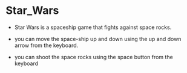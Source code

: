 # Star_Wars

- Star Wars is a spaceship game that fights against space rocks.  

- you can move the space-ship up and down using the up and down arrow from the keyboard.

- you can shoot the space rocks using the space button from the keyboard
